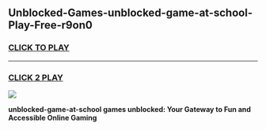 
## Unblocked-Games-unblocked-game-at-school-Play-Free-r9on0
<h3>
<a href="https://premium76.site?title=unblocked-game-at-school&ref=18A1">CLICK TO PLAY</a></h3>
<hr>

<h3>
<a href="https://premium76.site?title=unblocked-game-at-school&ref=18A1">CLICK 2 PLAY</a>
  
</h3>

<a href="https://premium76.site?title=unblocked-game-at-school&ref=18A1"><img src="https://clearcache.store/games.png"></a>


**unblocked-game-at-school games unblocked: Your Gateway to Fun and Accessible Online Gaming**
